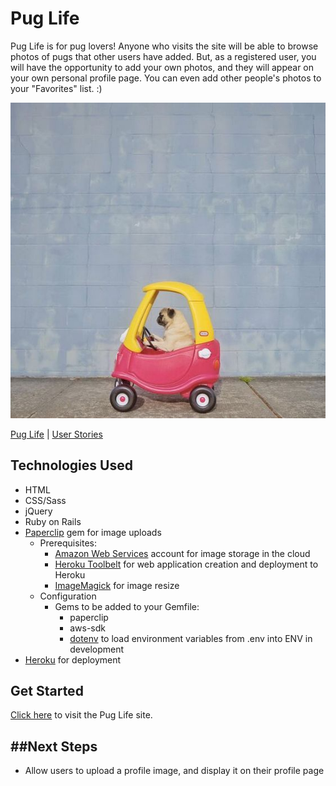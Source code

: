 # Pug Life

Pug Life is for pug lovers! Anyone who visits the site will be able to browse photos of pugs that other users have added. But, as a registered user, you will have the opportunity to add your own photos, and they will appear on your own personal profile page. You can even add other people's photos to your "Favorites" list. :)

![heart](app/assets/images/readme.jpg)

[Pug Life](https://agile-earth-33019.herokuapp.com/) | [User Stories](https://trello.com/b/kABEN5rc/pug-life)

## Technologies Used
* HTML
* CSS/Sass
* jQuery
* Ruby on Rails
* [Paperclip](https://github.com/thoughtbot/paperclip) gem for image uploads
	* Prerequisites:
		* [Amazon Web Services](https://aws.amazon.com/what-is-aws/) account for image storage in the cloud
		* [Heroku Toolbelt](https://toolbelt.heroku.com/) for web application creation and deployment to Heroku
		* [ImageMagick](http://www.imagemagick.org/script/index.php) for image resize
	* Configuration
		* Gems to be added to your Gemfile: 
			* paperclip
			* aws-sdk
			* [dotenv](https://github.com/bkeepers/dotenv) to load environment variables from .env into ENV in development 
* [Heroku](https://www.heroku.com/) for deployment


## Get Started
[Click here](https://agile-earth-33019.herokuapp.com/) to visit the Pug Life site.

##Next Steps
- 
- Allow users to upload a profile image, and display it on their profile page